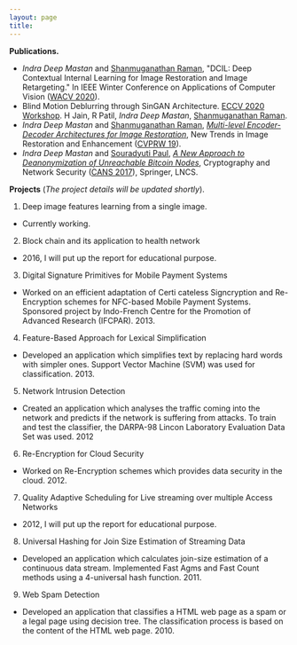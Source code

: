 ```yaml
---
layout: page
title: 
---
```

**Publications.**
- *Indra Deep Mastan* and [Shanmuganathan Raman](https://people.iitgn.ac.in/~shanmuga/), "DCIL: Deep Contextual Internal Learning for Image Restoration and Image Retargeting." In IEEE Winter Conference on Applications of Computer Vision ([WACV 2020](https://wacv20.wacv.net)).
- Blind Motion Deblurring through SinGAN Architecture. [ECCV 2020 Workshop](https://sites.google.com/view/deepinternallearning). H Jain, R Patil, *Indra Deep Mastan*, [Shanmuganathan Raman](https://people.iitgn.ac.in/~shanmuga/).
- *Indra Deep Mastan* and [Shanmuganathan Raman](https://people.iitgn.ac.in/~shanmuga/), *[Multi-level Encoder-Decoder Architectures for Image Restoration](http://openaccess.thecvf.com/content_CVPRW_2019/papers/NTIRE/Mastan_Multi-Level_Encoder-Decoder_Architectures_for_Image_Restoration_CVPRW_2019_paper.pdf)*, New Trends in Image Restoration and Enhancement ([CVPRW 19](http://www.vision.ee.ethz.ch/ntire19/)).
- *Indra Deep Mastan* and [Souradyuti Paul](http://souradyuti.com/), *[A New Approach to Deanonymization of Unreachable Bitcoin Nodes](https://eprint.iacr.org/2018/243.pdf)*, Cryptography and Network Security ([CANS 2017](http://crypto.ie.cuhk.edu.hk/cans17/)), Springer, LNCS.

**Projects** (*The project details will be updated shortly*).

1. Deep image features learning from a single image.
  - Currently working.

2. Block chain and its application to health network
  - 2016, I will put up the report for educational purpose.

3. Digital Signature Primitives for Mobile Payment Systems
  -  Worked on an efficient adaptation of Certi cateless Signcryption and Re-Encryption schemes for NFC-based Mobile Payment Systems. Sponsored project by Indo-French Centre for the Promotion of Advanced Research (IFCPAR). 2013.

4. Feature-Based Approach for Lexical Simplification
  -  Developed an application which simplifies text by replacing hard words with simpler ones. Support Vector Machine (SVM) was used for classification. 2013.

5. Network Intrusion Detection
  - Created an application which analyses the traffic coming into the network and predicts if the network is suffering from attacks. To train and test the classifier, the DARPA-98 Lincon Laboratory Evaluation Data Set was used. 2012

6. Re-Encryption for Cloud Security
  - Worked on Re-Encryption schemes which provides data security in the cloud. 2012.

7. Quality Adaptive Scheduling for Live streaming over multiple Access Networks
  - 2012, I will put up the report for educational purpose.

8. Universal Hashing for Join Size Estimation of Streaming Data
  - Developed an application which calculates join-size estimation of a continuous data stream. Implemented Fast Agms and Fast Count methods using a 4-universal hash function. 2011.

9. Web Spam Detection
  - Developed an application that classifies a HTML web page as a spam or a legal page using decision tree. The classification process is based on the content of the HTML web page. 2010.
